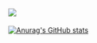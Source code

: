 <!-- ### Hi there 👋 -->

<!--
**wndgndi/wndgndi** is a ✨ _special_ ✨ repository because its `README.md` (this file) appears on your GitHub profile.

Here are some ideas to get you started:

- 🔭 I’m currently working on ...
- 🌱 I’m currently learning ...
- 👯 I’m looking to collaborate on ...
- 🤔 I’m looking for help with ...
- 💬 Ask me about ...
- 📫 How to reach me: ...
- 😄 Pronouns: ...
- ⚡ Fun fact: ...
-->

# <img src="https://img.shields.io/badge/Java-3DDC84?style=flat-square&logo=Android&logoColor=white"/>


[![Anurag's GitHub stats](https://github-readme-stats.vercel.app/api?username=wndgndi)](https://github.com/anuraghazra/github-readme-stats)
